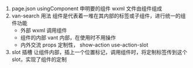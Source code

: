 1. page.json  usingComponent 申明要的组件
  wxml 文件由组件组成
2. van-search 用法
    组件是代表着一堆在其内部的标签或子组件，进行统一的组件功能
    - 外部 wxml 调用组件
    - 组件的内部 vant 内部，在使用时不用操作
    - 内外交流 props
      定制性， show-action  use-action-slot
3. slot 插槽
   让组件内部，插上一个位置标记，调用组件时，将定制标签传到这个slot，实现了组件的定制